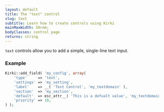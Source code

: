 ```yaml
---
layout: default
title: The "text" control
slug: text
subtitle: Learn how to create controls using Kirki
mainMaxWidth: 50rem;
bodyClasses: control page
returns: string
---
```


`text` controls allow you to add a simple, single-line text input.

### Example

```php
Kirki::add_field( 'my_config', array(
	'type'     => 'text',
	'settings' => 'my_setting',
	'label'    => __( 'Text Control', 'my_textdomain' ),
	'section'  => 'my_section',
	'default'  => esc_attr__( 'This is a defualt value', 'my_textdomain' ),
	'priority' => 10,
) );
```
